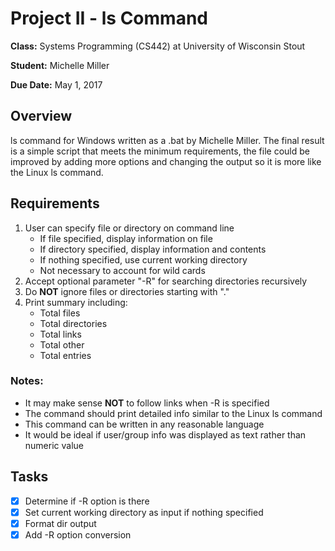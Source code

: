 # Project II - ls Command
__Class:__    Systems Programming (CS442) at University of Wisconsin Stout

__Student:__  Michelle Miller

__Due Date:__ May 1, 2017


## Overview

ls command for Windows written as a .bat by Michelle Miller. The final result is a simple script that meets the minimum requirements, the file could be improved by adding more options and changing the output so it is more like the Linux ls command.

## Requirements
1. User can specify file or directory on command line
    - If file specified, display information on file
    - If directory specified, display information and contents
    - If nothing specified, use current working directory
    - Not necessary to account for wild cards
2. Accept optional parameter "-R" for searching directories recursively
3. Do __NOT__ ignore files or directories starting with "."
4. Print summary including:
    - Total files
    - Total directories
    - Total links
    - Total other
    - Total entries
### Notes:
 - It may make sense __NOT__ to follow links when -R is specified
 - The command should print detailed info similar to the Linux ls command
 - This command can be written in any reasonable language
 - It would be ideal if user/group info was displayed as text rather than numeric value


## Tasks
 - [x] Determine if -R option is there
 - [x] Set current working directory as input if nothing specified
 - [x] Format dir output
 - [x] Add -R option conversion
